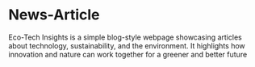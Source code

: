 # News-Article
Eco-Tech Insights is a simple blog-style webpage showcasing articles about technology, sustainability, and the environment. It highlights how innovation and nature can work together for a greener and better future
